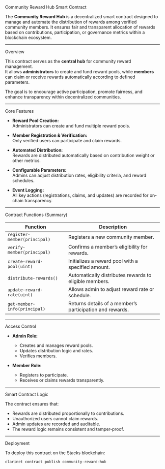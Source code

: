 Community Reward Hub Smart Contract

The **Community Reward Hub** is a decentralized smart contract designed to manage and automate the distribution of rewards among verified community members. It ensures fair and transparent allocation of rewards based on contributions, participation, or governance metrics within a blockchain ecosystem.

---

Overview

This contract serves as the **central hub** for community reward management.  
It allows **administrators** to create and fund reward pools, while **members** can claim or receive rewards automatically according to defined parameters.

The goal is to encourage active participation, promote fairness, and enhance transparency within decentralized communities.

---

Core Features

- **Reward Pool Creation:**  
  Administrators can create and fund multiple reward pools.

- **Member Registration & Verification:**  
  Only verified users can participate and claim rewards.

- **Automated Distribution:**  
  Rewards are distributed automatically based on contribution weight or other metrics.

- **Configurable Parameters:**  
  Admins can adjust distribution rates, eligibility criteria, and reward schedules.

- **Event Logging:**  
  All key actions (registrations, claims, and updates) are recorded for on-chain transparency.

---

Contract Functions (Summary)

| Function | Description |
|-----------|-------------|
| `register-member(principal)` | Registers a new community member. |
| `verify-member(principal)` | Confirms a member’s eligibility for rewards. |
| `create-reward-pool(uint)` | Initializes a reward pool with a specified amount. |
| `distribute-rewards()` | Automatically distributes rewards to eligible members. |
| `update-reward-rate(uint)` | Allows admin to adjust reward rate or schedule. |
| `get-member-info(principal)` | Returns details of a member’s participation and rewards. |

---

Access Control

- **Admin Role:**  
  - Creates and manages reward pools.  
  - Updates distribution logic and rates.  
  - Verifies members.

- **Member Role:**  
  - Registers to participate.  
  - Receives or claims rewards transparently.

---

Smart Contract Logic

The contract ensures that:
- Rewards are distributed proportionally to contributions.  
- Unauthorized users cannot claim rewards.  
- Admin updates are recorded and auditable.  
- The reward logic remains consistent and tamper-proof.

---

Deployment

To deploy this contract on the Stacks blockchain:

```bash
clarinet contract publish community-reward-hub
